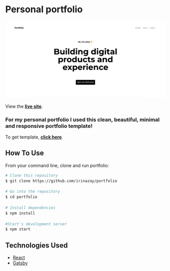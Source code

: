 
# Personal portfolio



![Web 1920 – 1](./homepage.png)

View the **[live site](https://irinazay.github.io/portfolio/)**.

### For my personal portfolio I used this clean, beautiful, minimal and responsive portfolio template!


To get template, **[click here](https://github.com/chetanverma16/react-portfolio-template)**.

## How To Use 

From your command line, clone and run portfolio:

```bash
# Clone this repository
$ git clone https://github.com/irinazay/portfolio

# Go into the repository
$ cd portfolio

# Install dependencies
$ npm install

#Start's development server
$ npm start
```


## Technologies Used

- [React](https://reactjs.org/)
- [Gatsby](https://www.gatsbyjs.com/)



